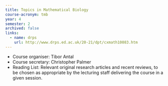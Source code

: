 ```yaml
---
title: Topics in Mathematical Biology
course-acronym: tmb
year: 4
semester: 2
archived: false
links:
  - name: drps
    url: http://www.drps.ed.ac.uk/20-21/dpt/cxmath10083.htm
---
```


- Course organiser: Tibor Antal
- Course secretary: Christopher Palmer
- Reading List:  Relevant original research articles and recent reviews, to be chosen as  appropriate by the lecturing staff delivering the course in a given  session.